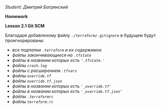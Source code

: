 *Student: Дмитрий Багрянский*

**Homework**

**Lesson 2.1 Git SCM**

Благодаря добавленому файлу `./terraform/.gitignore` в будущем будут проигнорированы:

- _все подпапки `.terraform` и их содержимое_
- _файлы заканчивающиеся на `.tfstate`_
- _файлы в названии которых есть `'.tfstate.'`_
- _файлы `crash.log`_
- _файлы с расширением `.tfvars`_
- _файлы `override.tf`_
- _файлы `override.tf.json`_
- _файлы в названии которых есть `'_override.tf'`_
- _файлы в названии которых есть `'_override.tf.json'`_
- _файлы `.terraformrc`_
- _файлы `terraform.rc`_





